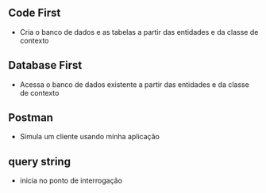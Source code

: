 ## Code First

- Cria o banco de dados e as tabelas a partir das entidades e da classe de contexto

## Database First

- Acessa o banco de dados existente a partir das entidades e da classe de contexto

## Postman

- Simula um cliente usando minha aplicação

## query string

- inicia no ponto de interrogação